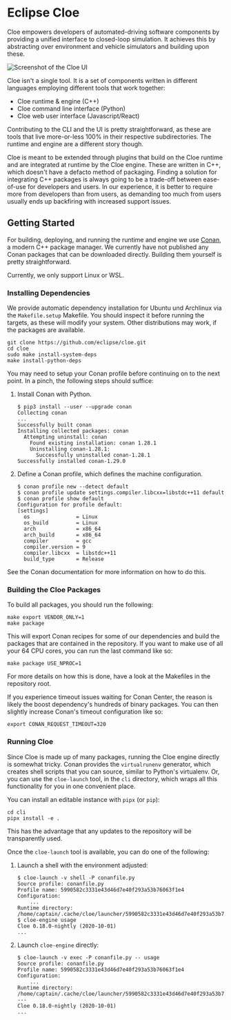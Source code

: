 Eclipse Cloe
============

Cloe empowers developers of automated-driving software components by providing
a unified interface to closed-loop simulation. It achieves this by abstracting
over environment and vehicle simulators and building upon these.

![Screenshot of the Cloe UI](docs/images/screenshot.png)

Cloe isn't a single tool. It is a set of components written in different
languages employing different tools that work together:

 - Cloe runtime & engine (C++)
 - Cloe command line interface (Python)
 - Cloe web user interface (Javascript/React)

Contributing to the CLI and the UI is pretty straightforward, as these are
tools that live more-or-less 100% in their respective subdirectories. The
runtime and engine are a different story though.

Cloe is meant to be extended through plugins that build on the Cloe runtime and
are integrated at runtime by the Cloe engine. These are written in C++, which
doesn't have a defacto method of packaging. Finding a solution for integrating
C++ packages is always going to be a trade-off between ease-of-use for
developers and users. In our experience, it is better to require more from
developers than from users, as demanding too much from users usually ends up
backfiring with increased support issues.

Getting Started
---------------

For building, deploying, and running the runtime and engine we use
[Conan](https://conan.io), a modern C++ package manager. We currently have not
published any Conan packages that can be downloaded directly.
Building them yourself is pretty straightforward.

Currently, we only support Linux or WSL.

### Installing Dependencies

We provide automatic dependency installation for Ubuntu und Archlinux
via the `Makefile.setup` Makefile. You should inspect it before
running the targets, as these will modify your system.
Other distributions may work, if the packages are available.

    git clone https://github.com/eclipse/cloe.git
    cd cloe
    sudo make install-system-deps
    make install-python-deps

You may need to setup your Conan profile before continuing on to the next
point. In a pinch, the following steps should suffice:

 1. Install Conan with Python.
    ```console
    $ pip3 install --user --upgrade conan
    Collecting conan
    ...
    Successfully built conan
    Installing collected packages: conan
      Attempting uninstall: conan
        Found existing installation: conan 1.28.1
        Uninstalling conan-1.28.1:
          Successfully uninstalled conan-1.28.1
    Successfully installed conan-1.29.0
    ```
 2. Define a Conan profile, which defines the machine configuration.
    ```console
    $ conan profile new --detect default
    $ conan profile update settings.compiler.libcxx=libstdc++11 default
    $ conan profile show default
    Configuration for profile default:
    [settings]
      os               = Linux
      os_build         = Linux
      arch             = x86_64
      arch_build       = x86_64
      compiler         = gcc
      compiler.version = 9
      compiler.libcxx  = libstdc++11
      build_type       = Release
    ```

See the Conan documentation for more information on how to do this.

### Building the Cloe Packages

To build all packages, you should run the following:

    make export VENDOR_ONLY=1
    make package

This will export Conan recipes for some of our dependencies and build the
packages that are contained in the repository. If you want to make use of
all your 64 CPU cores, you can run the last command like so:

    make package USE_NPROC=1

For more details on how this is done, have a look at the Makefiles in the
repository root.

If you experience timeout issues waiting for Conan Center, the reason is likely
the boost dependency's hundreds of binary packages. You can then slightly
increase Conan's timeout configuration like so:

    export CONAN_REQUEST_TIMEOUT=320

### Running Cloe

Since Cloe is made up of many packages, running the Cloe engine directly is
somewhat tricky. Conan provides the `virtualrunenv` generator, which creates
shell scripts that you can source, similar to Python's virtualenv. Or, you can
use the `cloe-launch` tool, in the `cli` directory, which wraps all this
functionality for you in one convenient place.

You can install an editable instance with `pipx` (or `pip`):

    cd cli
    pipx install -e .

This has the advantage that any updates to the repository will be transparently
used.

Once the `cloe-launch` tool is available, you can do one of the following:

 1. Launch a shell with the environment adjusted:
    ```console
    $ cloe-launch -v shell -P conanfile.py
    Source profile: conanfile.py
    Profile name: 5990582c3331e43d46d7e40f293a53b76063f1e4
    Configuration:
        ...
    Runtime directory: /home/captain/.cache/cloe/launcher/5990582c3331e43d46d7e40f293a53b76063f1e4
    $ cloe-engine usage
    Cloe 0.18.0-nightly (2020-10-01)
    ...
    ```
 2. Launch `cloe-engine` directly:
    ```console
    $ cloe-launch -v exec -P conanfile.py -- usage
    Source profile: conanfile.py
    Profile name: 5990582c3331e43d46d7e40f293a53b76063f1e4
    Configuration:
        ...
    Runtime directory: /home/captain/.cache/cloe/launcher/5990582c3331e43d46d7e40f293a53b76063f1e4
    ---
    Cloe 0.18.0-nightly (2020-10-01)
    ...
    ```
